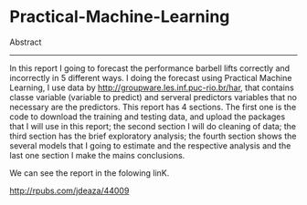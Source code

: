 Practical-Machine-Learning
==========================

Abstract
________

In this report I going to forecast the performance barbell lifts correctly and incorrectly in 5 different ways. I doing the forecast using Practical Machine Learning, I use data by http://groupware.les.inf.puc-rio.br/har, that contains classe variable (variable to predict) and serveral predictors variables that no necessary are the predictors. This report has 4 sections. The first one is the code to download the training and testing data, and upload the packages that I will use in this report; the second section I will do cleaning of data; the third section has the brief exploratory analysis; the fourth section shows the several models that I going to estimate and the respective analysis and the last one section I make the mains conclusions.

We can see the report in the folowing linK.

http://rpubs.com/jdeaza/44009
